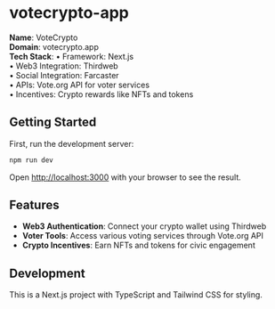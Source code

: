 # votecrypto-app

**Name**: VoteCrypto  
**Domain**: votecrypto.app  
**Tech Stack**:
• Framework: Next.js  
• Web3 Integration: Thirdweb  
• Social Integration: Farcaster  
• APIs: Vote.org API for voter services  
• Incentives: Crypto rewards like NFTs and tokens

## Getting Started

First, run the development server:

```bash
npm run dev
```

Open [http://localhost:3000](http://localhost:3000) with your browser to see the result.

## Features

- **Web3 Authentication**: Connect your crypto wallet using Thirdweb
- **Voter Tools**: Access various voting services through Vote.org API
- **Crypto Incentives**: Earn NFTs and tokens for civic engagement

## Development

This is a Next.js project with TypeScript and Tailwind CSS for styling.
